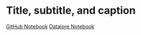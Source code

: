 # Title, subtitle, and caption

<web-summary>

</web-summary>

<card-summary>

</card-summary>

<link-summary>

</link-summary>

<seealso style="cards">
       <category ref="example-ktnb">
           <a href="https://github.com/Kotlin/kandy/blob/main/examples/notebooks/lets-plot/guides/title_sibtitile_caption.ipynb" summary="View the notebook on our GitHub repository">GitHub Notebook</a>
           <a href="" summary="Experiment with this example on Datalore">Datalore Notebook</a>
       </category>
</seealso>